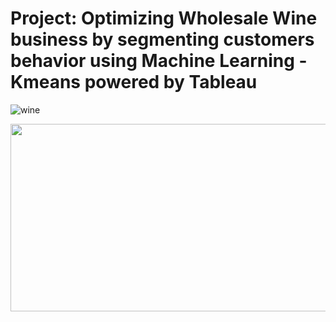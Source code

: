# Project: Optimizing Wholesale Wine business by segmenting customers behavior using Machine Learning - Kmeans powered by Tableau


![wine](https://user-images.githubusercontent.com/67468718/108179916-03ce9e80-70bb-11eb-937d-702f5c5151d9.JPG)


<p align="center">
  <img width="900" height="300" src="https://user-images.githubusercontent.com/67468718/108179916-03ce9e80-70bb-11eb-937d-702f5c5151d9.JPG">
</p>

